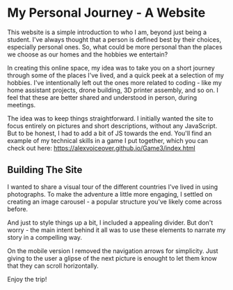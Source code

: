 #  My Personal Journey - A Website
This website is a simple introduction to who I am, beyond just being a student. I've always thought that a person is defined best by their choices, especially personal ones. So, what could be more personal than the places we choose as our homes and the hobbies we entertain?

In creating this online space, my idea was to take you on a short journey through some of the places I've lived, and a quick peek at a selection of my hobbies. I've intentionally left out the ones more related to coding - like my home assistant projects, drone building, 3D printer assembly, and so on. I feel that these are better shared and understood in person, during meetings.

The idea was to keep things straightforward. I initially wanted the site to focus entirely on pictures and short descriptions, without any JavaScript. But to be honest, I had to add a bit of JS towards the end. You'll find an example of my technical skills in a game I put together, which you can check out here: https://alexvoiceover.github.io/Game3/index.html

## Building The Site
I wanted to share a visual tour of the different countries I've lived in using photographs. To make the adventure a little more engaging, I settled on creating an image carousel - a popular structure you've likely come across before.

And just to style things up a bit, I included a appealing divider. But don't worry - the main intent behind it all was to use these elements to narrate my story in a compelling way.

On the mobile version I removed the navigation arrows for simplicity. Just giving to the user a glipse of the next picture is enought to let them know that they can scroll horizontally.

Enjoy the trip!